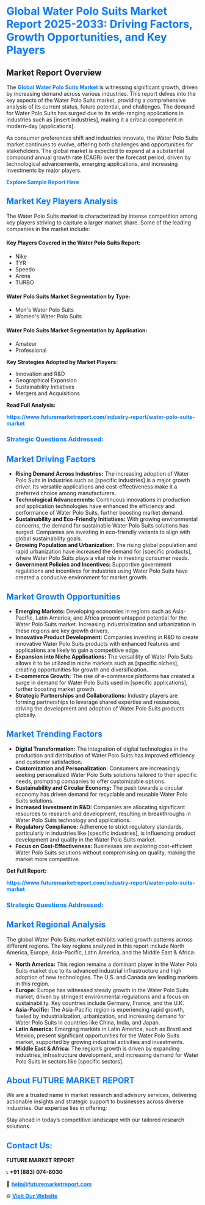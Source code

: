 <h1 style="color: #007BFF;">Global Water Polo Suits Market Report 2025-2033: Driving Factors, Growth Opportunities, and Key Players</h1>

<section id="overview">
<h2>Market Report Overview</h2>
<p>The <a href="https://www.futuremarketreport.com/industry-report/water-polo-suits-market" style="color: #007BFF; text-decoration: none;"><strong>Global Water Polo Suits Market</strong></a> is witnessing significant growth, driven by increasing demand across various industries. This report delves into the key aspects of the Water Polo Suits market, providing a comprehensive analysis of its current status, future potential, and challenges. The demand for Water Polo Suits has surged due to its wide-ranging applications in industries such as [insert industries], making it a critical component in modern-day [applications].</p>
<p>As consumer preferences shift and industries innovate, the Water Polo Suits market continues to evolve, offering both challenges and opportunities for stakeholders. The global market is expected to expand at a substantial compound annual growth rate (CAGR) over the forecast period, driven by technological advancements, emerging applications, and increasing investments by major players.</p>
</section>

<section id="overview">
<p><a href="https://www.futuremarketreport.com/request-sample/reportId=88232" style="color: #007BFF; text-decoration: none;"><strong>Explore Sample Report Here</strong></a></p>
</section>

<section id="key-players">
<h2 style="color: #007BFF;">Market Key Players Analysis</h2>
<p>The Water Polo Suits market is characterized by intense competition among key players striving to capture a larger market share. Some of the leading companies in the market include:</p>
<h4>Key Players Covered in the Water Polo Suits Report:</h4>
<ul><li>Nike</li><li>TYR</li><li>Speedo</li><li>Arena</li><li>TURBO</li></ul>
<h4>Water Polo Suits Market Segmentation by Type:</h4>
<ul><li>Men&#039;s Water Polo Suits</li><li>Women&#039;s Water Polo Suits</li></ul>

<h4>Water Polo Suits Market Segmentation by Application:</h4>
<ul><li>Amateur</li><li>Professional</li></ul>
<p><strong>Key Strategies Adopted by Market Players:</strong></p>
<ul>
<li>Innovation and R&D</li>
<li>Geographical Expansion</li>
<li>Sustainability Initiatives</li>
<li>Mergers and Acquisitions</li>
</ul>
</section>

<section>
<p><strong>Read Full Analysis: </strong></p><a href="https://www.futuremarketreport.com/industry-report/water-polo-suits-market" style="color: #007BFF; text-decoration: none;"><strong>https://www.futuremarketreport.com/industry-report/water-polo-suits-market</strong></a>
<h3 style="color: #007BFF;">Strategic Questions Addressed:</h3>
</section>

<section id="driving-factors">
<h2 style="color: #007BFF;">Market Driving Factors</h2>
<ul>
<li><strong>Rising Demand Across Industries:</strong> The increasing adoption of Water Polo Suits in industries such as [specific industries] is a major growth driver. Its versatile applications and cost-effectiveness make it a preferred choice among manufacturers.</li>
<li><strong>Technological Advancements:</strong> Continuous innovations in production and application technologies have enhanced the efficiency and performance of Water Polo Suits, further boosting market demand.</li>
<li><strong>Sustainability and Eco-Friendly Initiatives:</strong> With growing environmental concerns, the demand for sustainable Water Polo Suits solutions has surged. Companies are investing in eco-friendly variants to align with global sustainability goals.</li>
<li><strong>Growing Population and Urbanization:</strong> The rising global population and rapid urbanization have increased the demand for [specific products], where Water Polo Suits plays a vital role in meeting consumer needs.</li>
<li><strong>Government Policies and Incentives:</strong> Supportive government regulations and incentives for industries using Water Polo Suits have created a conducive environment for market growth.</li>
</ul>
</section>

<section id="growth-opportunities">
<h2 style="color: #007BFF;">Market Growth Opportunities</h2>
<ul>
<li><strong>Emerging Markets:</strong> Developing economies in regions such as Asia-Pacific, Latin America, and Africa present untapped potential for the Water Polo Suits market. Increasing industrialization and urbanization in these regions are key growth drivers.</li>
<li><strong>Innovative Product Development:</strong> Companies investing in R&D to create innovative Water Polo Suits products with enhanced features and applications are likely to gain a competitive edge.</li>
<li><strong>Expansion into Niche Applications:</strong> The versatility of Water Polo Suits allows it to be utilized in niche markets such as [specific niches], creating opportunities for growth and diversification.</li>
<li><strong>E-commerce Growth:</strong> The rise of e-commerce platforms has created a surge in demand for Water Polo Suits used in [specific applications], further boosting market growth.</li>
<li><strong>Strategic Partnerships and Collaborations:</strong> Industry players are forming partnerships to leverage shared expertise and resources, driving the development and adoption of Water Polo Suits products globally.</li>
</ul>
</section>

<section id="trending-factors">
<h2 style="color: #007BFF;">Market Trending Factors</h2>
<ul>
<li><strong>Digital Transformation:</strong> The integration of digital technologies in the production and distribution of Water Polo Suits has improved efficiency and customer satisfaction.</li>
<li><strong>Customization and Personalization:</strong> Consumers are increasingly seeking personalized Water Polo Suits solutions tailored to their specific needs, prompting companies to offer customizable options.</li>
<li><strong>Sustainability and Circular Economy:</strong> The push towards a circular economy has driven demand for recyclable and reusable Water Polo Suits solutions.</li>
<li><strong>Increased Investment in R&D:</strong> Companies are allocating significant resources to research and development, resulting in breakthroughs in Water Polo Suits technology and applications.</li>
<li><strong>Regulatory Compliance:</strong> Adherence to strict regulatory standards, particularly in industries like [specific industries], is influencing product development and quality in the Water Polo Suits market.</li>
<li><strong>Focus on Cost-Effectiveness:</strong> Businesses are exploring cost-efficient Water Polo Suits solutions without compromising on quality, making the market more competitive.</li>
</ul>
</section>

<section>
<p><strong>Get Full Report: </strong></p><a href="https://www.futuremarketreport.com/industry-report/water-polo-suits-market" style="color: #007BFF; text-decoration: none;"><strong>https://www.futuremarketreport.com/industry-report/water-polo-suits-market</strong></a>
<h3 style="color: #007BFF;">Strategic Questions Addressed:</h3>
</section>


<section id="regional-analysis">
<h2 style="color: #007BFF;">Market Regional Analysis</h2>
<p>The global Water Polo Suits market exhibits varied growth patterns across different regions. The key regions analyzed in this report include North America, Europe, Asia-Pacific, Latin America, and the Middle East & Africa:</p>
<ul>
<li><strong>North America:</strong> This region remains a dominant player in the Water Polo Suits market due to its advanced industrial infrastructure and high adoption of new technologies. The U.S. and Canada are leading markets in this region.</li>
<li><strong>Europe:</strong> Europe has witnessed steady growth in the Water Polo Suits market, driven by stringent environmental regulations and a focus on sustainability. Key countries include Germany, France, and the U.K.</li>
<li><strong>Asia-Pacific:</strong> The Asia-Pacific region is experiencing rapid growth, fueled by industrialization, urbanization, and increasing demand for Water Polo Suits in countries like China, India, and Japan.</li>
<li><strong>Latin America:</strong> Emerging markets in Latin America, such as Brazil and Mexico, present significant opportunities for the Water Polo Suits market, supported by growing industrial activities and investments.</li>
<li><strong>Middle East & Africa:</strong> The region’s growth is driven by expanding industries, infrastructure development, and increasing demand for Water Polo Suits in sectors like [specific sectors].</li>
</ul>
</section>

<footer>
<h2 style="color: #007BFF;">About FUTURE MARKET REPORT</h2>
<p>We are a trusted name in market research and advisory services, delivering actionable insights and strategic support to businesses across diverse industries. Our expertise lies in offering:</p>

<p>Stay ahead in today’s competitive landscape with our tailored research solutions.</p>

<h2 style="color: #007BFF;">Contact Us:</h2>
<p><strong>FUTURE MARKET REPORT</strong></p>
<p>📞 <strong>+91 (883) 074-8030</strong></p>
<p>📧 <strong><a href="mailto:help@futuremarketreport.com" style="color: #007BFF;">help@futuremarketreport.com</a></strong></p>
<p>🌐 <strong><a href="https://www.futuremarketreport.com/" style="color: #007BFF;">Visit Our Website</a></strong></p>
</footer>